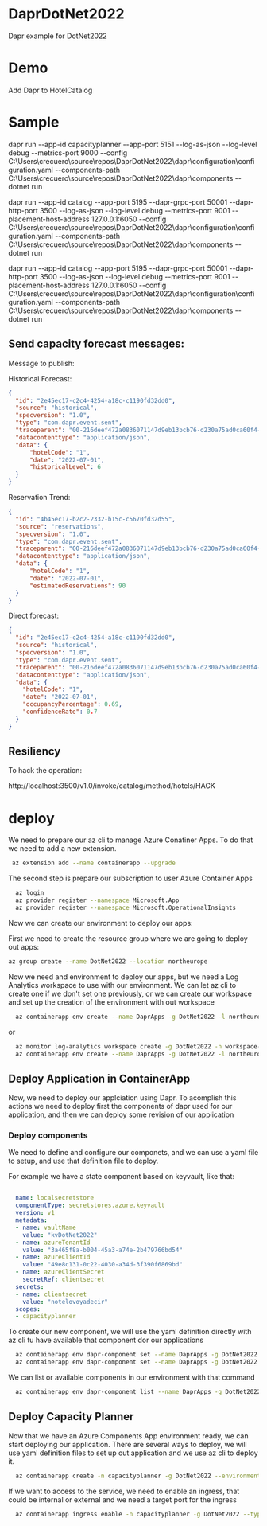 # DaprDotNet2022
Dapr example for DotNet2022

# Demo
Add Dapr to HotelCatalog

# Sample

dapr run --app-id capacityplanner --app-port 5151 --log-as-json --log-level debug --metrics-port 9000 --config C:\Users\crecuero\source\repos\DaprDotNet2022\dapr\configuration\configuration.yaml --components-path C:\Users\crecuero\source\repos\DaprDotNet2022\dapr\components -- dotnet run

dapr run --app-id catalog --app-port 5195 --dapr-grpc-port 50001 --dapr-http-port 3500 --log-as-json --log-level debug --metrics-port 9001 --placement-host-address 127.0.0.1:6050 --config C:\Users\crecuero\source\repos\DaprDotNet2022\dapr\configuration\configuration.yaml --components-path C:\Users\crecuero\source\repos\DaprDotNet2022\dapr\components -- dotnet run

dapr run --app-id catalog --app-port 5195 --dapr-grpc-port 50001 --dapr-http-port 3500 --log-as-json --log-level debug --metrics-port 9001 --placement-host-address 127.0.0.1:6050 --config C:\Users\crecuero\source\repos\DaprDotNet2022\dapr\configuration\configuration.yaml --components-path C:\Users\crecuero\source\repos\DaprDotNet2022\dapr\components -- dotnet run

## Send capacity forecast messages:

Message to publish:

Historical Forecast:

``` json
{
  "id": "2e45ec17-c2c4-4254-a18c-c1190fd32dd0",
  "source": "historical",
  "specversion": "1.0",
  "type": "com.dapr.event.sent",
  "traceparent": "00-216deef472a0836071147d9eb13bcb76-d230a75ad0ca60f4-00",
  "datacontenttype": "application/json",
  "data": {
      "hotelCode": "1",
      "date": "2022-07-01",
      "historicalLevel": 6
  }
}
```

Reservation Trend:

``` json
{
  "id": "4b45ec17-b2c2-2332-b15c-c5670fd32d55",
  "source": "reservations",
  "specversion": "1.0",
  "type": "com.dapr.event.sent",
  "traceparent": "00-216deef472a0836071147d9eb13bcb76-d230a75ad0ca60f4-00",
  "datacontenttype": "application/json",
  "data": {
      "hotelCode": "1",
      "date": "2022-07-01",
      "estimatedReservations": 90
  }
}
```

Direct forecast:

``` json
{
  "id": "2e45ec17-c2c4-4254-a18c-c1190fd32dd0",
  "source": "historical",
  "specversion": "1.0",
  "type": "com.dapr.event.sent",
  "traceparent": "00-216deef472a0836071147d9eb13bcb76-d230a75ad0ca60f4-00",
  "datacontenttype": "application/json",
  "data": {
    "hotelCode": "1",
    "date": "2022-07-01",
    "occupancyPercentage": 0.69,
    "confidenceRate": 0.7
  }
}
```

## Resiliency

To hack the operation:

http://localhost:3500/v1.0/invoke/catalog/method/hotels/HACK

# deploy

We need to prepare our az cli to manage Azure Conatiner Apps. To do that we need to add a new extension.

``` Bash
 az extension add --name containerapp --upgrade
```

The second step is prepare our subscription to user Azure Container Apps

``` Bash
  az login
  az provider register --namespace Microsoft.App
  az provider register --namespace Microsoft.OperationalInsights
```
  

Now we can create our environment to deploy our apps:

First we need to create the resource group where we are going to deploy out apps:

``` Bash
az group create --name DotNet2022 --location northeurope
``` 

Now we need and environment to deploy our apps, but we need a Log Analytics workspace to use with our environment. We can let az cli to create one if we don't set one previously, or we can create our workspace and set up the creation of the environment with out workspace

``` Bash
  az containerapp env create --name DaprApps -g DotNet2022 -l northeurope
```

or

``` Bash (pending...)
  az monitor log-analytics workspace create -g DotNet2022 -n workspace-DaprApps -l northeurope
  az containerapp env create --name DaprApps -g DotNet2022 -l northeurope --logs-workspace-id --logs-workspace-key
```

## Deploy Application in ContainerApp

Now, we need to deploy our applciation using Dapr. To acomplish this actions we need to deploy first the components of dapr used for our application, and then we can deploy some revision of our application

### Deploy components

We need to define and configure our componets, and we can use a yaml file to setup, and use that definition file to deploy.

For example we have a state component based on keyvault, like that:

``` yaml

  name: localsecretstore
  componentType: secretstores.azure.keyvault
  version: v1
  metadata:
  - name: vaultName
    value: "kvDotNet2022"
  - name: azureTenantId
    value: "3a465f8a-b004-45a3-a74e-2b479766bd54"
  - name: azureClientId
    value: "49e8c131-0c22-4030-a34d-3f390f6869bd"
  - name: azureClientSecret
    secretRef: clientsecret
  secrets:
  - name: clientsecret
    value: "notelovoyadecir"
  scopes:
  - capacityplanner

``` 

To create our new component, we will use the yaml definition directly with az cli tu have available that component dor  our applications

``` Bash
  az containerapp env dapr-component set --name DaprApps -g DotNet2022 --dapr-component-name mysecretstore --yaml .\deploy\mysecretstore.yaml
  az containerapp env dapr-component set --name DaprApps -g DotNet2022 --dapr-component-name mystatestore --yaml .\deploy\mystatestore.yaml
``` 

We can list or available components in our environment with that command

``` bash
  az containerapp env dapr-component list --name DaprApps -g DotNet2022 --output table
```

## Deploy Capacity Planner

Now that we have an Azure Components App environment ready, we can start deploying our application. There are several ways to deploy, we will use yaml definition files to set up out application and we use az cli to deploy it.


``` bash
  az containerapp create -n capacityplanner -g DotNet2022 --environment DaprApps --yaml .\deploy\capacityplanner.yml
```

If we want to access to the service, we need to enable an ingress, that could be internal or external and we need a target port for the ingress

```bash
  az containerapp ingress enable -n capacityplanner -g DotNet2022 --type internal --target-port 80
``` 

